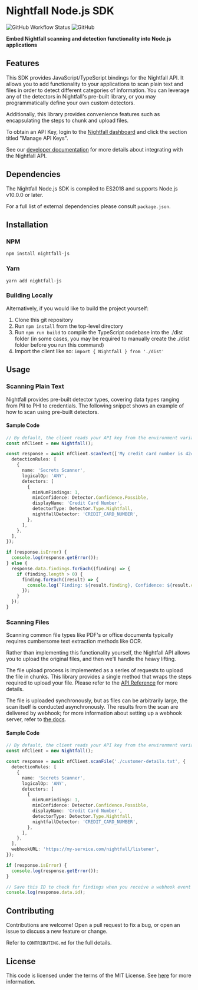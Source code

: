 # Nightfall Node.js SDK

![GitHub Workflow Status](https://img.shields.io/github/workflow/status/nightfallai/nightfall-nodejs-sdk/test)
![GitHub](https://img.shields.io/github/license/nightfallai/nightfall-nodejs-sdk)

**Embed Nightfall scanning and detection functionality into Node.js applications**

## Features

This SDK provides JavaScript/TypeScript bindings for the Nightfall API. It allows you to add functionality to your applications to
scan plain text and files in order to detect different categories of information. You can leverage any of
the detectors in Nightfall's pre-built library, or you may programmatically define your own custom detectors.

Additionally, this library provides convenience features such as encapsulating the steps to chunk and upload files.

To obtain an API Key, login to the [Nightfall dashboard](https://app.nightfall.ai/) and click the section
titled "Manage API Keys".

See our [developer documentation](https://docs.nightfall.ai/docs/entities-and-terms-to-know) for more details about
integrating with the Nightfall API.

## Dependencies

The Nightfall Node.js SDK is compiled to ES2018 and supports Node.js v10.0.0 or later.

For a full list of external dependencies please consult `package.json`.

## Installation

### NPM

`npm install nightfall-js`

### Yarn

`yarn add nightfall-js`

### Building Locally

Alternatively, if you would like to build the project yourself:

1. Clone this git repository
2. Run `npm install` from the top-level directory
3. Run `npm run build` to compile the TypeScript codebase into the ./dist folder (in some cases, you may be required to manually create the ./dist folder before you run this command)
4. Import the client like so: `import { Nightfall } from './dist'`

## Usage

### Scanning Plain Text

Nightfall provides pre-built detector types, covering data types ranging from PII to PHI to credentials. The following snippet shows an example of how to scan using pre-built detectors.

#### Sample Code

```typescript
// By default, the client reads your API key from the environment variable NIGHTFALL_API_KEY
const nfClient = new Nightfall();

const response = await nfClient.scanText(['My credit card number is 4242-4242-4242-4242'], {
  detectionRules: [
    {
      name: 'Secrets Scanner',
      logicalOp: 'ANY',
      detectors: [
        {
          minNumFindings: 1,
          minConfidence: Detector.Confidence.Possible,
          displayName: 'Credit Card Number',
          detectorType: Detector.Type.Nightfall,
          nightfallDetector: 'CREDIT_CARD_NUMBER',
        },
      ],
    },
  ],
});

if (response.isError) {
  console.log(response.getError());
} else {
  response.data.findings.forEach((finding) => {
    if (finding.length > 0) {
      finding.forEach((result) => {
        console.log(`Finding: ${result.finding}, Confidence: ${result.confidence}`);
      });
    }
  });
}
```

### Scanning Files

Scanning common file types like PDF's or office documents typically requires cumbersome text
extraction methods like OCR.

Rather than implementing this functionality yourself, the Nightfall API allows you to upload the
original files, and then we'll handle the heavy lifting.

The file upload process is implemented as a series of requests to upload the file in chunks. This library
provides a single method that wraps the steps required to upload your file. Please refer to the
[API Reference](https://docs.nightfall.ai/reference) for more details.

The file is uploaded synchronously, but as files can be arbitrarily large, the scan itself is conducted asynchronously.
The results from the scan are delivered by webhook; for more information about setting up a webhook server, refer to
[the docs](https://docs.nightfall.ai/docs/creating-a-webhook-server).

#### Sample Code

```typescript
// By default, the client reads your API key from the environment variable NIGHTFALL_API_KEY
const nfClient = new Nightfall();

const response = await nfClient.scanFile('./customer-details.txt', {
  detectionRules: [
    {
      name: 'Secrets Scanner',
      logicalOp: 'ANY',
      detectors: [
        {
          minNumFindings: 1,
          minConfidence: Detector.Confidence.Possible,
          displayName: 'Credit Card Number',
          detectorType: Detector.Type.Nightfall,
          nightfallDetector: 'CREDIT_CARD_NUMBER',
        },
      ],
    },
  ],
  webhookURL: 'https://my-service.com/nightfall/listener',
});

if (response.isError) {
  console.log(response.getError());
}

// Save this ID to check for findings when you receive a webhook event from us
console.log(response.data.id);
```

## Contributing

Contributions are welcome! Open a pull request to fix a bug, or open an issue to discuss a new feature
or change.

Refer to `CONTRIBUTING.md` for the full details.

## License

This code is licensed under the terms of the MIT License. See [here](https://opensource.org/licenses/MIT)
for more information.

